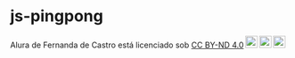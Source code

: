 # js-pingpong
<p xmlns:cc="http://creativecommons.org/ns#" xmlns:dct="http://purl.org/dc/terms/"><span property="dct:title">Alura</ span> de <span property="cc:attributionName">Fernanda de Castro</span> está licenciado sob <a href="https://creativecommons.org/licenses/by-nd/4.0/?ref=chooser-v1 " target="_blank" rel="license noopener noreferrer" style="display:inline-block;">CC BY-ND 4.0<img style="height:22px!important;margin-left:3px;vertical-align: texto inferior;" src="https://mirrors.creativecommons.org/presskit/icons/cc.svg?ref=chooser-v1" alt=""><img style="height:22px!important;margin-left:3px;vertical -align:texto inferior;" src="https://mirrors.creativecommons.org/presskit/icons/by.svg?ref=chooser-v1" alt=""><img style="height:22px!important;margin-left:3px;vertical -align:texto inferior;" src="https://mirrors.creativecommons.org/presskit/icons/nd.svg?ref=chooser-v1" alt=""></a></p>
